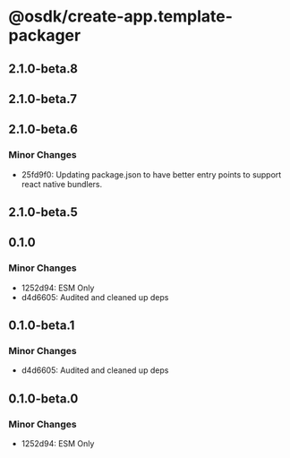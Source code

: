 # @osdk/create-app.template-packager

## 2.1.0-beta.8

## 2.1.0-beta.7

## 2.1.0-beta.6

### Minor Changes

- 25fd9f0: Updating package.json to have better entry points to support react native bundlers.

## 2.1.0-beta.5

## 0.1.0

### Minor Changes

- 1252d94: ESM Only
- d4d6605: Audited and cleaned up deps

## 0.1.0-beta.1

### Minor Changes

- d4d6605: Audited and cleaned up deps

## 0.1.0-beta.0

### Minor Changes

- 1252d94: ESM Only
